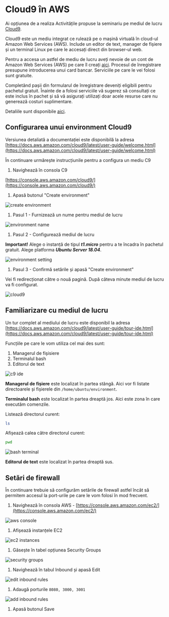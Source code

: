 # Cloud9 în AWS

Ai opțiunea de a realiza Activitățile propuse la seminariu pe mediul de lucru [Cloud9](https://aws.amazon.com/cloud9/).

Cloud9 este un mediu integrat ce rulează pe o mașină virtuală în cloud-ul Amazon Web Services (AWS). Include un editor de text, manager de fișiere și un terminal Linux pe care le accesați direct din browser-ul web.

Pentru a accesa un astfel de mediu de lucru aveți nevoie de un cont de Amazon Web Services (AWS) pe care îl creați [aici](https://aws.amazon.com/cloud9/). Procesul de înregistrare presupune introducerea unui card bancar. Serviciile pe care le vei folosi sunt gratuite.

Completând pașii din formularul de înregistrare deveniți eligibili pentru pachetul gratuit. Înainte de a folosi serviciile vă sugerez să consultați ce este inclus în pachet și să vă asigurați utilizați doar acele resurse care nu generează costuri suplimentare.

Detaliile sunt disponibile [aici](https://aws.amazon.com/free/).

## Configurarea unui environment Cloud9

Versiunea detaliată a documentației este disponibilă la adresa [https://docs.aws.amazon.com/cloud9/latest/user-guide/welcome.html](https://docs.aws.amazon.com/cloud9/latest/user-guide/welcome.html)

În continuare urmărește instrucțiunile pentru a configura un mediu C9

1. Navighează în consola C9

[https://console.aws.amazon.com/cloud9/](https://console.aws.amazon.com/cloud9/)

1. Apasă butonul "Create environment"

![create environment](../.gitbook/assets/001-step-create-environment.png)

1. Pasul 1 - Furnizează un nume pentru mediul de lucru

![environment name](../.gitbook/assets/002-step-environment-name.png)

1. Pasul 2 - Configurează mediul de lucru

**Important!** Alege o instanță de tipul _**t1.micro**_ pentru a te încadra în pachetul gratuit. Alege platforma _**Ubuntu Server 18.04**_.

![environment setting](../.gitbook/assets/003-step-environment-setting.png)

1. Pasul 3 - Confirmă setările și apasă "Create environment"

Vei fi redirecționat către o nouă pagină. După câteva minute mediul de lucru va fi configurat.

![cloud9](../.gitbook/assets/004-c9-screen.png)

## Familiarizare cu mediul de lucru

Un tur complet al mediului de lucru este disponibil la adresa [https://docs.aws.amazon.com/cloud9/latest/user-guide/tour-ide.html](https://docs.aws.amazon.com/cloud9/latest/user-guide/tour-ide.html)

Funcțiile pe care le vom utiliza cel mai des sunt:

1. Managerul de fișisiere
2. Terminalul bash
3. Editorul de text

![c9 ide](../.gitbook/assets/005-ide-components.png)

**Managerul de fișiere** este localizat în partea stângă. Aici vor fi listate directoarele și fișierele din `/home/ubuntu/environment`.

**Terminalul bash** este localizat în partea dreaptă jos. Aici este zona în care executăm comenzile.

Listează directorul curent:

```bash
ls
```

Afișează calea către directorul curent:

```bash
pwd
```

![bash terminal](../.gitbook/assets/006-bash-terminal.png)

**Editorul de text** este localizat în partea dreaptă sus.

## Setări de firewall

În continuare trebuie să configurăm setările de firewall astfel încât să permitem accesul la port-urile pe care le vom folosi în mod frecvent.

1. Navighează în consola AWS - [https://console.aws.amazon.com/ec2/](https://console.aws.amazon.com/ec2/)

![aws console](../.gitbook/assets/007-navigate-to-ec2.png)

1. Afișează instanțele EC2

![ec2 instances](../.gitbook/assets/008-view-ec2-instances.png)

1. Găsește în tabel opțiunea Security Groups

![security groups](../.gitbook/assets/009-security-groups.png)

1. Navighează în tabul Inbound și apasă Edit

![edit inbound rules](../.gitbook/assets/010-edit-inbound.png)

1. Adaugă porturile `8080, 3000, 3001`

![add inbound rules](../.gitbook/assets/011-add-inbound-rules.png)

1. Apasă butonul Save

